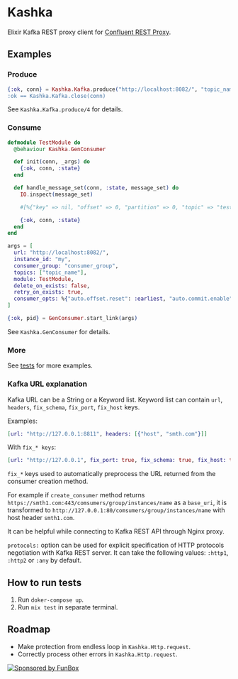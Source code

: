 # Kashka

Elixir Kafka REST proxy client for [Confluent REST Proxy](https://docs.confluent.io/current/kafka-rest/index.html).

## Examples

### Produce

```elixir
{:ok, conn} = Kashka.Kafka.produce("http://localhost:8082/", "topic_name', [%{value: %{foo: "bar"}}])
:ok == Kashka.Kafka.close(conn)
```

See `Kashka.Kafka.produce/4` for details.

### Consume

```elixir
defmodule TestModule do
  @behaviour Kashka.GenConsumer

  def init(conn, _args) do
    {:ok, conn, :state}
  end

  def handle_message_set(conn, :state, message_set) do
    IO.inspect(message_set)

    #[%{"key" => nil, "offset" => 0, "partition" => 0, "topic" => "test_name", "value" => %{"foo" => "bar"}}]

    {:ok, conn, :state}
  end
end

args = [
  url: "http://localhost:8082/",
  instance_id: "my",
  consumer_group: "consumer_group",
  topics: ["topic_name"],
  module: TestModule,
  delete_on_exists: false,
  retry_on_exists: true,
  consumer_opts: %{"auto.offset.reset": :earliest, "auto.commit.enable": true},
]

{:ok, pid} = GenConsumer.start_link(args)
```

See `Kashka.GenConsumer` for details.

### More

See [tests](https://github.com/funbox/kashka/blob/master/test/kashka/gen_consumer_test.exs) for more examples.

### Kafka URL explanation

Kafka URL can be a String or a Keyword list. Keyword list can contain `url`, `headers`, `fix_schema`, `fix_port`, `fix_host` keys.

Examples:

```elixir
[url: "http://127.0.0.1:8811", headers: [{"host", "smth.com"}]]
```

With `fix_* keys`:

```elixir
[url: "http://127.0.0.1", fix_port: true, fix_schema: true, fix_host: true, headers: [{"host", "smth.com"}]]
```

`fix_*` keys used to automatically preprocess the URL returned from the consumer creation method. 

For example if `create_consumer` method returns 
`https://smth1.com:443/comsumers/group/instances/name` as a `base_uri`, 
it is transformed to `http://127.0.0.1:80/comsumers/group/instances/name` with host header `smth1.com`.

It can be helpful while connecting to Kafka REST API through Nginx proxy.

`protocols:` option can be used for explicit specification of HTTP protocols negotiation with Kafka REST server.
It can take the following values: `:http1`, `:http2` or `:any` by default.

## How to run tests

1. Run `doker-compose up`.
2. Run `mix test` in separate terminal.

## Roadmap

* Make protection from endless loop in `Kashka.Http.request`.
* Correctly process other errors in `Kashka.Http.request`.

[![Sponsored by FunBox](https://funbox.ru/badges/sponsored_by_funbox_centered.svg)](https://funbox.ru)
